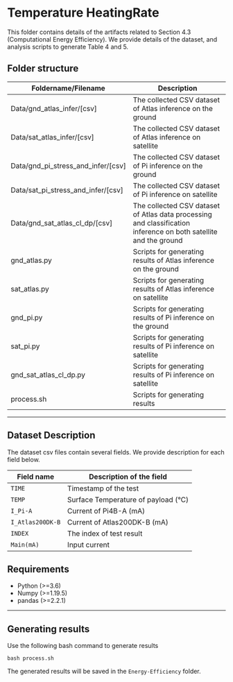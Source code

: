 # Temperature HeatingRate

This folder contains details of the artifacts related to Section 4.3 (Computational Energy Efficiency). We provide details of the dataset, and analysis scripts to generate Table 4 and 5.

## Folder structure
| Foldername/Filename                | Description                                                                                                      |
| ---------------------------------- | ---------------------------------------------------------------------------------------------------------------- |
| Data/gnd_atlas_infer/[csv]         | The collected CSV dataset of Atlas inference on the ground                                                       |
| Data/sat_atlas_infer/[csv]         | The collected CSV dataset of Atlas inference on satellite                                                        |
| Data/gnd_pi_stress_and_infer/[csv] | The collected CSV dataset of Pi inference on the ground                                                          |
| Data/sat_pi_stress_and_infer/[csv] | The collected CSV dataset of Pi inference on satellite                                                           |
| Data/gnd_sat_atlas_cl_dp/[csv]     | The collected CSV dataset of Atlas data processing and classification inference on both satellite and the ground |
| gnd_atlas.py                       | Scripts for generating results of Atlas inference on the ground                                                  |
| sat_atlas.py                       | Scripts for generating results of Atlas inference on satellite                                                   |
| gnd_pi.py                          | Scripts for generating results of Pi inference on the ground                                                     |
| sat_pi.py                          | Scripts for generating results of Pi inference on satellite                                                      |
| gnd_sat_atlas_cl_dp.py             | Scripts for generating results of Pi inference on satellite                                                      |
| process.sh                         | Scripts for generating results                                                                                   |

---

## Dataset Description

The dataset csv files contain several fields. We provide description for each field below.

| Field name       | Description of the field            |
| ---------------- | ----------------------------------- |
| `TIME`           | Timestamp of the test               |
| `TEMP`           | Surface Temperature of payload (°C) |
| `I_Pi-A`         | Current of Pi4B-A (mA)              |
| `I_Atlas200DK-B` | Current of Atlas200DK-B (mA)        |
| `INDEX`          | The index of test result            |
| `Main(mA)`       | Input current                       |

## Requirements

* Python (>=3.6)
* Numpy (>=1.19.5)
* pandas (>=2.2.1)

---

## Generating results

Use the following bash command to generate results

```Rbash
bash process.sh
```
The generated results will be saved in the `Energy-Efficiency` folder.
